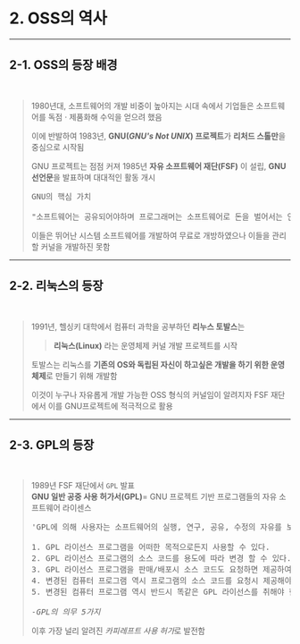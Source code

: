 <h1>2. OSS의 역사</h1>

---
<h2>2-1. OSS의 등장 배경</h2><br>

> 1980년대, 소프트웨어의 개발 비중이 높아지는 시대 속에서 기업들은 소프트웨어를 독점 · 제품화해 수익을 얻으려 했음<br>
> 
> 이에 반발하여 1983년, **GNU(*GNU's Not UNIX*) 프로젝트**가 **리처드 스톨만**을 중심으로 시작됨<br>
>
> GNU 프로젝트는 점점 커져 1985년 
> **자유 소프트웨어 재단(FSF)**
> 이 설립, **GNU 선언문**을 발표하며 대대적인 활동 개시
> <pre>
> GNU의 핵심 가치<br>
> "소프트웨어는 공유되어야하며 프로그래머는 소프트웨어로 돈을 벌어서는 안된다" - <cite>리처드 스톨만</cite>
> </pre>
> 이들은 뛰어난 시스템 소프트웨어를 개발하여 무료로 개방하였으나 이들을 관리할 커널을 개발하진 못함

---

<h2>2-2. 리눅스의 등장</h2><br>

> 1991년, 헬싱키 대학에서 컴퓨터 과학을 공부하던 **리누스 토발스**는 
> >**리눅스(Linux)**
> 라는 운영체제 커널 개발 프로젝트를 시작<br>
> 
> 토발스는 리눅스를 **기존의 OS와 독립된 자신이 하고싶은 개발을 하기 위한 운영체제**로 만들기 위해 개발함<br>
> 
> 이것이 누구나 자유롭게 개발 가능한 OSS 형식의 커널임이 알려지자 FSF 재단에서 이를 GNU프로젝트에 적극적으로 활용<br>

---

<h2>2-3. GPL의 등장</h2><br>

> 1989년 FSF 재단에서 `GPL` 발표<br>
> **GNU 일반 공중 사용 허가서(GPL)**= GNU 프로젝트 기반 프로그램들의 자유 소프트웨어 라이센스
> 
> <pre>
> 'GPL에 의해 사용자는 소프트웨어의 실행, 연구, 공유, 수정의 자유를 보장받는다' 
> 
> 1. GPL 라이선스 프로그램을 어떠한 목적으로든지 사용할 수 있다.
> 2. GPL 라이선스 프로그램의 소스 코드를 용도에 따라 변경 할 수 있다.
> 3. GPL 라이선스 프로그램을 판매/배포시 소스 코드도 요청하면 제공하여야 한다. 
> 4. 변경된 컴퓨터 프로그램 역시 프로그램의 소스 코드를 요청시 제공해야 한다. 
> 5. 변경된 컴퓨터 프로그램 역시 반드시 똑같은 GPL 라이선스를 취해야 한다.
> 
> <cite>-GPL의 의무 5가지</cite>
> </pre>
> 
> 이후 가장 널리 알려진 *카피레프트 사용 허가*로 발전함<br>

